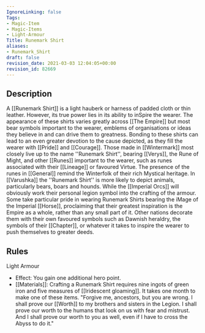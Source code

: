 ```yaml
---
IgnoreLinking: false
Tags:
- Magic-Item
- Magic-Items
- Light-Armour
Title: Runemark Shirt
aliases:
- Runemark_Shirt
draft: false
revision_date: 2021-03-03 12:04:05+00:00
revision_id: 82669
---
```


## Description
A [[Runemark Shirt]] is a light hauberk or harness of padded cloth or thin leather.  However, its true power lies in its ability to inSpire the wearer. The appearance of these shirts varies greatly across [[The Empire]] but most bear symbols important to the wearer, emblems of organisations or ideas they believe in and can drive them to greatness. Bonding to these shirts can lead to an even greater devotion to the cause depicted, as they fill the wearer with [[Pride]] and [[Courage]]. 
Those made in [[Wintermark]] most closely live up to the name ''Runemark Shirt'', bearing [[Verys]], the Rune of Might, and other [[Runes]] important to the wearer, such as runes associated with their [[Lineage]] or favoured Virtue. The presence of the runes in [[General]] remind the Winterfolk of their rich Mystical heritage.
In [[Varushka]] the ''Runemark Shirt'' is more likely to depict animals, particularly bears, boars and hounds.
While the [[Imperial Orcs]] will obviously work their personal legion symbol into the crafting of the armour. Some take particular pride in wearing Runemark Shirts bearing the iMage of the Imperial [[Horse]], proclaiming that their greatest inspiration is the Empire as a whole, rather than any small part of it.
Other nations decorate them with their own favoured symbols such as  Dawnish heraldry, the symbols of their [[Chapter]], or whatever it takes to inspire the wearer to push themselves to greater deeds. 
## Rules
Light Armour
* Effect: You gain one additional hero point.
* [[Materials]]: Crafting a Runemark Shirt requires nine ingots of green iron and five measures of [[Iridescent gloaming]]. It takes one month to make one of these items.
"Forgive me, ancestors, but you are wrong.  I shall prove our [[Worth]] to my brothers and sisters in the Legion.  I shall prove our worth to the humans that look on us with fear and mistrust.  And I shall prove our worth to you as well, even if I have to cross the Abyss to do it."